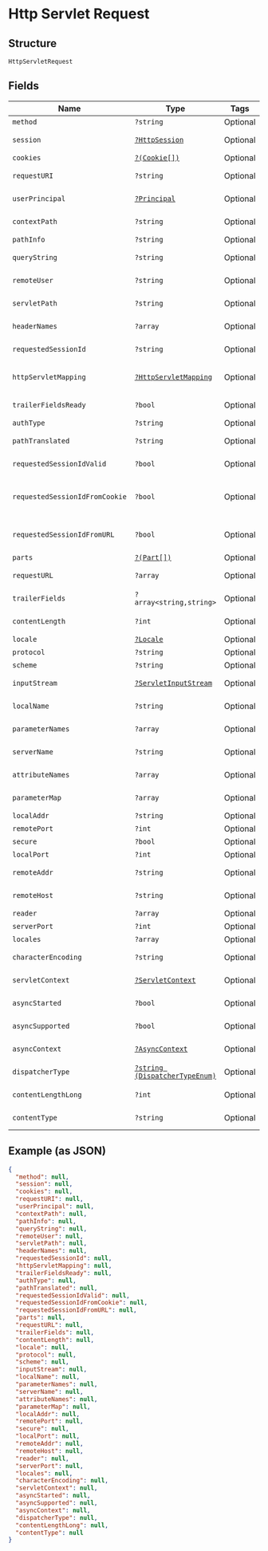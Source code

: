 
# Http Servlet Request

## Structure

`HttpServletRequest`

## Fields

| Name | Type | Tags | Description | Getter | Setter |
|  --- | --- | --- | --- | --- | --- |
| `method` | `?string` | Optional | - | getMethod(): ?string | setMethod(?string method): void |
| `session` | [`?HttpSession`](../../doc/models/http-session.md) | Optional | - | getSession(): ?HttpSession | setSession(?HttpSession session): void |
| `cookies` | [`?(Cookie[])`](../../doc/models/cookie.md) | Optional | - | getCookies(): ?array | setCookies(?array cookies): void |
| `requestURI` | `?string` | Optional | - | getRequestURI(): ?string | setRequestURI(?string requestURI): void |
| `userPrincipal` | [`?Principal`](../../doc/models/principal.md) | Optional | - | getUserPrincipal(): ?Principal | setUserPrincipal(?Principal userPrincipal): void |
| `contextPath` | `?string` | Optional | - | getContextPath(): ?string | setContextPath(?string contextPath): void |
| `pathInfo` | `?string` | Optional | - | getPathInfo(): ?string | setPathInfo(?string pathInfo): void |
| `queryString` | `?string` | Optional | - | getQueryString(): ?string | setQueryString(?string queryString): void |
| `remoteUser` | `?string` | Optional | - | getRemoteUser(): ?string | setRemoteUser(?string remoteUser): void |
| `servletPath` | `?string` | Optional | - | getServletPath(): ?string | setServletPath(?string servletPath): void |
| `headerNames` | `?array` | Optional | - | getHeaderNames(): ?array | setHeaderNames(?array headerNames): void |
| `requestedSessionId` | `?string` | Optional | - | getRequestedSessionId(): ?string | setRequestedSessionId(?string requestedSessionId): void |
| `httpServletMapping` | [`?HttpServletMapping`](../../doc/models/http-servlet-mapping.md) | Optional | - | getHttpServletMapping(): ?HttpServletMapping | setHttpServletMapping(?HttpServletMapping httpServletMapping): void |
| `trailerFieldsReady` | `?bool` | Optional | - | getTrailerFieldsReady(): ?bool | setTrailerFieldsReady(?bool trailerFieldsReady): void |
| `authType` | `?string` | Optional | - | getAuthType(): ?string | setAuthType(?string authType): void |
| `pathTranslated` | `?string` | Optional | - | getPathTranslated(): ?string | setPathTranslated(?string pathTranslated): void |
| `requestedSessionIdValid` | `?bool` | Optional | - | getRequestedSessionIdValid(): ?bool | setRequestedSessionIdValid(?bool requestedSessionIdValid): void |
| `requestedSessionIdFromCookie` | `?bool` | Optional | - | getRequestedSessionIdFromCookie(): ?bool | setRequestedSessionIdFromCookie(?bool requestedSessionIdFromCookie): void |
| `requestedSessionIdFromURL` | `?bool` | Optional | - | getRequestedSessionIdFromURL(): ?bool | setRequestedSessionIdFromURL(?bool requestedSessionIdFromURL): void |
| `parts` | [`?(Part[])`](../../doc/models/part.md) | Optional | - | getParts(): ?array | setParts(?array parts): void |
| `requestURL` | `?array` | Optional | - | getRequestURL(): ?array | setRequestURL(?array requestURL): void |
| `trailerFields` | `?array<string,string>` | Optional | - | getTrailerFields(): ?array | setTrailerFields(?array trailerFields): void |
| `contentLength` | `?int` | Optional | - | getContentLength(): ?int | setContentLength(?int contentLength): void |
| `locale` | [`?Locale`](../../doc/models/locale.md) | Optional | - | getLocale(): ?Locale | setLocale(?Locale locale): void |
| `protocol` | `?string` | Optional | - | getProtocol(): ?string | setProtocol(?string protocol): void |
| `scheme` | `?string` | Optional | - | getScheme(): ?string | setScheme(?string scheme): void |
| `inputStream` | [`?ServletInputStream`](../../doc/models/servlet-input-stream.md) | Optional | - | getInputStream(): ?ServletInputStream | setInputStream(?ServletInputStream inputStream): void |
| `localName` | `?string` | Optional | - | getLocalName(): ?string | setLocalName(?string localName): void |
| `parameterNames` | `?array` | Optional | - | getParameterNames(): ?array | setParameterNames(?array parameterNames): void |
| `serverName` | `?string` | Optional | - | getServerName(): ?string | setServerName(?string serverName): void |
| `attributeNames` | `?array` | Optional | - | getAttributeNames(): ?array | setAttributeNames(?array attributeNames): void |
| `parameterMap` | `?array` | Optional | - | getParameterMap(): ?array | setParameterMap(?array parameterMap): void |
| `localAddr` | `?string` | Optional | - | getLocalAddr(): ?string | setLocalAddr(?string localAddr): void |
| `remotePort` | `?int` | Optional | - | getRemotePort(): ?int | setRemotePort(?int remotePort): void |
| `secure` | `?bool` | Optional | - | getSecure(): ?bool | setSecure(?bool secure): void |
| `localPort` | `?int` | Optional | - | getLocalPort(): ?int | setLocalPort(?int localPort): void |
| `remoteAddr` | `?string` | Optional | - | getRemoteAddr(): ?string | setRemoteAddr(?string remoteAddr): void |
| `remoteHost` | `?string` | Optional | - | getRemoteHost(): ?string | setRemoteHost(?string remoteHost): void |
| `reader` | `?array` | Optional | - | getReader(): ?array | setReader(?array reader): void |
| `serverPort` | `?int` | Optional | - | getServerPort(): ?int | setServerPort(?int serverPort): void |
| `locales` | `?array` | Optional | - | getLocales(): ?array | setLocales(?array locales): void |
| `characterEncoding` | `?string` | Optional | - | getCharacterEncoding(): ?string | setCharacterEncoding(?string characterEncoding): void |
| `servletContext` | [`?ServletContext`](../../doc/models/servlet-context.md) | Optional | - | getServletContext(): ?ServletContext | setServletContext(?ServletContext servletContext): void |
| `asyncStarted` | `?bool` | Optional | - | getAsyncStarted(): ?bool | setAsyncStarted(?bool asyncStarted): void |
| `asyncSupported` | `?bool` | Optional | - | getAsyncSupported(): ?bool | setAsyncSupported(?bool asyncSupported): void |
| `asyncContext` | [`?AsyncContext`](../../doc/models/async-context.md) | Optional | - | getAsyncContext(): ?AsyncContext | setAsyncContext(?AsyncContext asyncContext): void |
| `dispatcherType` | [`?string (DispatcherTypeEnum)`](../../doc/models/dispatcher-type-enum.md) | Optional | - | getDispatcherType(): ?string | setDispatcherType(?string dispatcherType): void |
| `contentLengthLong` | `?int` | Optional | - | getContentLengthLong(): ?int | setContentLengthLong(?int contentLengthLong): void |
| `contentType` | `?string` | Optional | - | getContentType(): ?string | setContentType(?string contentType): void |

## Example (as JSON)

```json
{
  "method": null,
  "session": null,
  "cookies": null,
  "requestURI": null,
  "userPrincipal": null,
  "contextPath": null,
  "pathInfo": null,
  "queryString": null,
  "remoteUser": null,
  "servletPath": null,
  "headerNames": null,
  "requestedSessionId": null,
  "httpServletMapping": null,
  "trailerFieldsReady": null,
  "authType": null,
  "pathTranslated": null,
  "requestedSessionIdValid": null,
  "requestedSessionIdFromCookie": null,
  "requestedSessionIdFromURL": null,
  "parts": null,
  "requestURL": null,
  "trailerFields": null,
  "contentLength": null,
  "locale": null,
  "protocol": null,
  "scheme": null,
  "inputStream": null,
  "localName": null,
  "parameterNames": null,
  "serverName": null,
  "attributeNames": null,
  "parameterMap": null,
  "localAddr": null,
  "remotePort": null,
  "secure": null,
  "localPort": null,
  "remoteAddr": null,
  "remoteHost": null,
  "reader": null,
  "serverPort": null,
  "locales": null,
  "characterEncoding": null,
  "servletContext": null,
  "asyncStarted": null,
  "asyncSupported": null,
  "asyncContext": null,
  "dispatcherType": null,
  "contentLengthLong": null,
  "contentType": null
}
```

